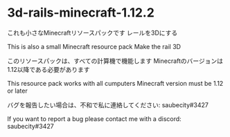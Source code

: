 # 3d-rails-minecraft-1.12.2

これも小さなMinecraftリソースパックです
レールを3Dにする

This is also a small Minecraft resource pack
Make the rail 3D

このリソースパックは、すべての計算機で機能します
Minecraftのバージョンは1.12以降である必要があります

This resource pack works with all cumputers
Minecraft version must be 1.12 or later

バグを報告したい場合は、不和で私に連絡してください: saubecity#3427

If you want to report a bug please contact me with a discord: saubecity#3427
